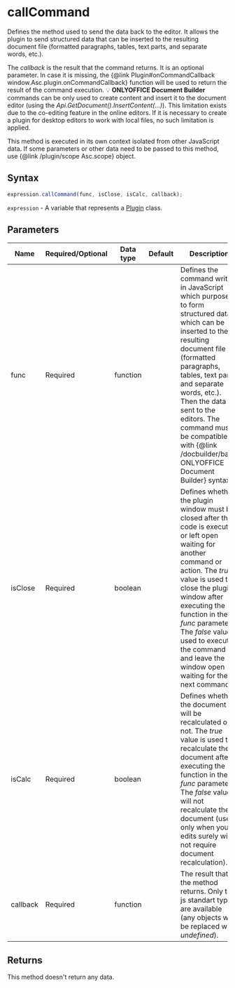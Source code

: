 # callCommand

Defines the method used to send the data back to the editor.
It allows the plugin to send structured data that can be inserted to the resulting document file (formatted paragraphs, tables, text parts, and separate words, etc.).

The *callback* is the result that the command returns. It is an optional parameter. In case it is missing, the &#123;@link Plugin#onCommandCallback window.Asc.plugin.onCommandCallback&#125; function will be used to return the result of the command execution.
💡 **ONLYOFFICE Document Builder** commands can be only used to create content and insert it to the document editor (using the *Api.GetDocument().InsertContent(...)*).
This limitation exists due to the co-editing feature in the online editors. If it is necessary to create a plugin for desktop editors to work with local files, no such limitation is applied.

This method is executed in its own context isolated from other JavaScript data. If some parameters or other data need to be passed to this method, use &#123;@link /plugin/scope Asc.scope&#125; object.

## Syntax

```javascript
expression.callCommand(func, isClose, isCalc, callback);
```

`expression` - A variable that represents a [Plugin](../plugin.md) class.

## Parameters

| **Name** | **Required/Optional** | **Data type** | **Default** | **Description** |
| ------------- | ------------- | ------------- | ------------- | ------------- |
| func | Required | function |  | Defines the command written in JavaScript which purpose is to form structured data which can be inserted to the resulting document file (formatted paragraphs, tables, text parts, and separate words, etc.). Then the data is sent to the editors. The command must be compatible with &#123;@link /docbuilder/basic ONLYOFFICE Document Builder&#125; syntax. |
| isClose | Required | boolean |  | Defines whether the plugin window must be closed after the code is executed or left open waiting for another command or action. The *true* value is used to close the plugin window after executing the function in the *func* parameter. The *false* value is used to execute the command and leave the window open waiting for the next command. |
| isCalc | Required | boolean |  | Defines whether the document will be recalculated or not. The *true* value is used to recalculate the document after executing the function in the *func* parameter. The *false* value will not recalculate the document (use it only when your edits surely will not require document recalculation). |
| callback | Required | function |  | The result that the method returns. Only the js standart types are available (any objects will be replaced with *undefined*). |

## Returns

This method doesn't return any data.